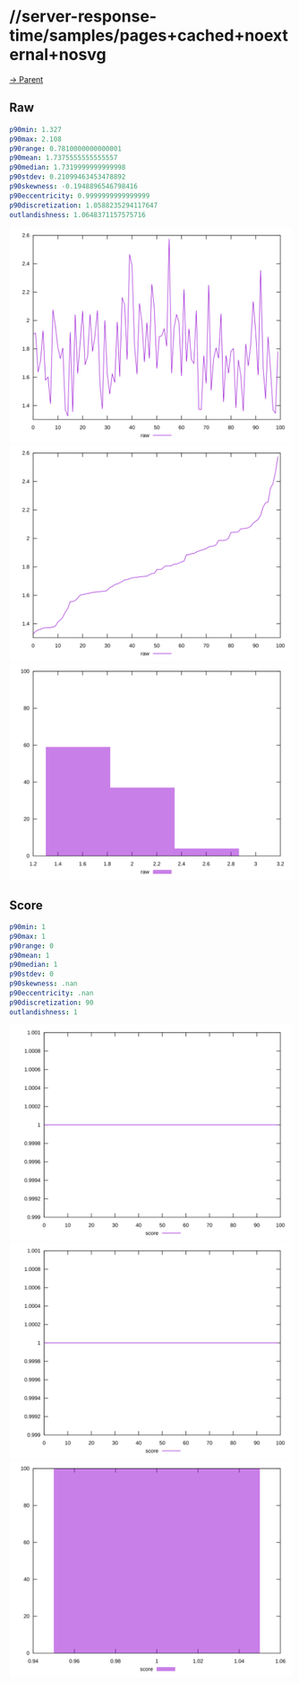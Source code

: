 
# //server-response-time/samples/pages+cached+noexternal+nosvg

[→ Parent](../..)


## Raw


```yaml
p90min: 1.327
p90max: 2.108
p90range: 0.7810000000000001
p90mean: 1.7375555555555557
p90median: 1.7319999999999998
p90stdev: 0.21099463453478892
p90skewness: -0.1948896546798416
p90eccentricity: 0.9999999999999999
p90discretization: 1.0588235294117647
outlandishness: 1.0648371157575716

```

![PLOT: raw-values](./raw/values.svg)![PLOT: raw-sorted](./raw/sorted.svg)![PLOT: raw-histogram](./raw/histogram.svg)
## Score


```yaml
p90min: 1
p90max: 1
p90range: 0
p90mean: 1
p90median: 1
p90stdev: 0
p90skewness: .nan
p90eccentricity: .nan
p90discretization: 90
outlandishness: 1

```

![PLOT: score-values](./score/values.svg)![PLOT: score-sorted](./score/sorted.svg)![PLOT: score-histogram](./score/histogram.svg)